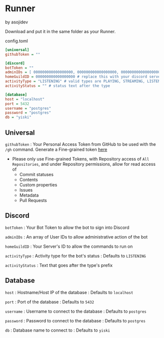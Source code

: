 # Runner
<format style="italic">by asojidev</format>

Download <resource src="config.toml"/> and put it in the same folder as your Runner.

config.toml
```Ini
[universal]
githubToken = ""

[discord]
botToken = ""
adminIDs = [ 000000000000000000, 000000000000000000, 000000000000000000 ] # replace this with whoever you want to be able to use administrative commands w/ the bot
homeGuildID = 000000000000000000 # replace this with your discord server's ID
activityType = "LISTENING" # valid types are PLAYING, STREAMING, LISTENING, WATCHING, CUSTOM_STATUS and COMPETING
activityStatus = "" # status text after the type

[database]
host = "localhost"
port = 5432
username = "postgres"
password = "postgres"
db = "yiski"
```

## Universal
`githubToken` 
: Your Personal Access Token from GitHub to be used with the `/gh` command. Generate a Fine-grained token [here](https://github.com/settings/tokens?type=beta)
   - Please only use Fine-grained Tokens, with Repository access of `All Repositories`, and under Repository permissions, allow for read access of
      - Commit statuses
      - Contents
      - Custom properties
      - Issues
      - Metadata
      - Pull Requests

## Discord
`botToken`
: Your Bot Token to allow the bot to sign into Discord

`adminIDs`
: An array of User IDs to allow administrative action of the bot

`homeGuildID`
: Your Server's ID to allow the commands to run on

`activityType`
: Activity type for the bot's status
: Defaults to `LISTENING`

`activityStatus`
: Text that goes after the type's prefix

## Database
`host`
: Hostname/Host IP of the database
: Defaults to `localhost`

`port`
: Port of the database
: Defaults to `5432`

`username`
: Username to connect to the database
: Defaults to `postgres`

`password`
: Password to connect to the database
: Defaults to `postgres`

`db`
: Database name to connect to
: Defaults to `yiski`

